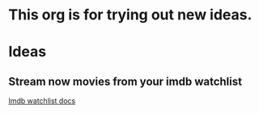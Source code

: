 # This org is for trying out new ideas.

# Ideas

## Stream now movies from your imdb watchlist

[Imdb watchlist docs](imdb_watchlist_dosc.md)
